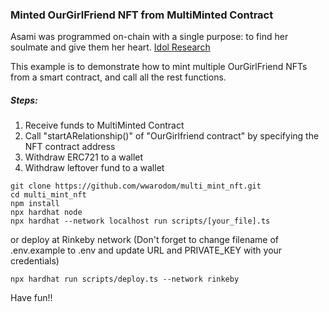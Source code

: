 ### Minted OurGirlFriend NFT from MultiMinted Contract

Asami was programmed on-chain with a single purpose: to find her soulmate and give them her heart. [Idol Research](https://www.idolresearchers.com/) 

This example is to demonstrate how to mint multiple OurGirlFriend NFTs from a smart contract, and call all the rest functions.

##### Steps:
1. Receive funds to MultiMinted Contract
2. Call "startARelationship()" of "OurGirlfriend contract" by specifying the NFT contract address  
3. Withdraw ERC721 to a wallet
4. Withdraw leftover fund to a wallet

```shell
git clone https://github.com/wwarodom/multi_mint_nft.git
cd multi_mint_nft
npm install
npx hardhat node
npx hardhat --network localhost run scripts/[your_file].ts
```

or deploy at Rinkeby network (Don't forget to change filename of .env.example to .env and update URL and PRIVATE_KEY with your credentials)
```
npx hardhat run scripts/deploy.ts --network rinkeby
```

 Have fun!!